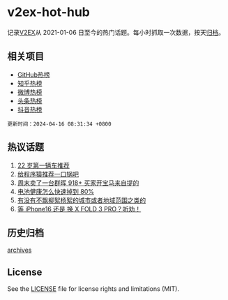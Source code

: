 # v2ex-hot-hub

 记录[V2EX](https://www.v2ex.com/)从 2021-01-06 日至今的热门话题。每小时抓取一次数据，按天[归档](archives)。
 
 ## 相关项目

- [GitHub热榜](https://github.com/snaildev/github-hot-hub)
- [知乎热榜](https://github.com/snaildev/zhihu-hot-hub)
- [微博热榜](https://github.com/snaildev/weibo-hot-hub)
- [头条热榜](https://github.com/snaildev/toutiao-hot-hub)
- [抖音热榜](https://github.com/snaildev/douyin-hot-hub)


 `更新时间：2024-04-16 08:31:34 +0800`

## 热议话题

1. [22 岁第一辆车推荐](https://www.v2ex.com/t/1032483)
1. [给程序猿推荐一口锅吧](https://www.v2ex.com/t/1032482)
1. [周末卖了一台群晖 918+ 买家开宝马来自提的](https://www.v2ex.com/t/1032558)
1. [电池健康怎么快速掉到 80%](https://www.v2ex.com/t/1032508)
1. [有没有不飘柳絮杨絮的城市或者地域范围之类的](https://www.v2ex.com/t/1032526)
1. [等 iPhone16 还是 换 X FOLD 3 PRO？听劝！](https://www.v2ex.com/t/1032481)

## 历史归档

[archives](archives)

## License

See the [LICENSE](LICENSE) file for license rights and limitations (MIT).
